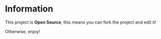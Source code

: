 # Information

This project is **Open Source**, this means you can fork the project and edit it!

Otherwise, enjoy!
